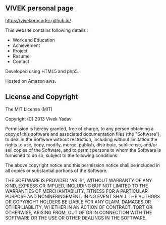 ## VIVEK personal page

https://vivekprocoder.github.io/

This website contains following details :
  * Work and Education
  * Achievement
  * Project
  * Resume
  * Contact

Developed using HTML5 and php5.

Hosted on Amazon aws.

## License and Copyright

The MIT License (MIT)

Copyright (C) 2013 Vivek Yadav

Permission is hereby granted, free of charge, to any person obtaining a copy of this software and associated documentation files (the "Software"), to deal in the Software without restriction, including without limitation the rights to use, copy, modify, merge, publish, distribute, sublicense, and/or sell copies of the Software, and to permit persons to whom the Software is furnished to do so, subject to the following conditions:

The above copyright notice and this permission notice shall be included in all copies or substantial portions of the Software.

THE SOFTWARE IS PROVIDED "AS IS", WITHOUT WARRANTY OF ANY KIND, EXPRESS OR IMPLIED, INCLUDING BUT NOT LIMITED TO THE WARRANTIES OF MERCHANTABILITY, FITNESS FOR A PARTICULAR PURPOSE AND NONINFRINGEMENT. IN NO EVENT SHALL THE AUTHORS OR COPYRIGHT HOLDERS BE LIABLE FOR ANY CLAIM, DAMAGES OR OTHER LIABILITY, WHETHER IN AN ACTION OF CONTRACT, TORT OR OTHERWISE, ARISING FROM, OUT OF OR IN CONNECTION WITH THE SOFTWARE OR THE USE OR OTHER DEALINGS IN THE SOFTWARE.

